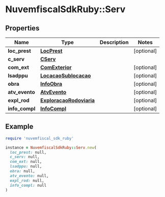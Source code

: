 # NuvemfiscalSdkRuby::Serv

## Properties

| Name | Type | Description | Notes |
| ---- | ---- | ----------- | ----- |
| **loc_prest** | [**LocPrest**](LocPrest.md) |  | [optional] |
| **c_serv** | [**CServ**](CServ.md) |  |  |
| **com_ext** | [**ComExterior**](ComExterior.md) |  | [optional] |
| **lsadppu** | [**LocacaoSublocacao**](LocacaoSublocacao.md) |  | [optional] |
| **obra** | [**InfoObra**](InfoObra.md) |  | [optional] |
| **atv_evento** | [**AtvEvento**](AtvEvento.md) |  | [optional] |
| **expl_rod** | [**ExploracaoRodoviaria**](ExploracaoRodoviaria.md) |  | [optional] |
| **info_compl** | [**InfoCompl**](InfoCompl.md) |  | [optional] |

## Example

```ruby
require 'nuvemfiscal_sdk_ruby'

instance = NuvemfiscalSdkRuby::Serv.new(
  loc_prest: null,
  c_serv: null,
  com_ext: null,
  lsadppu: null,
  obra: null,
  atv_evento: null,
  expl_rod: null,
  info_compl: null
)
```

